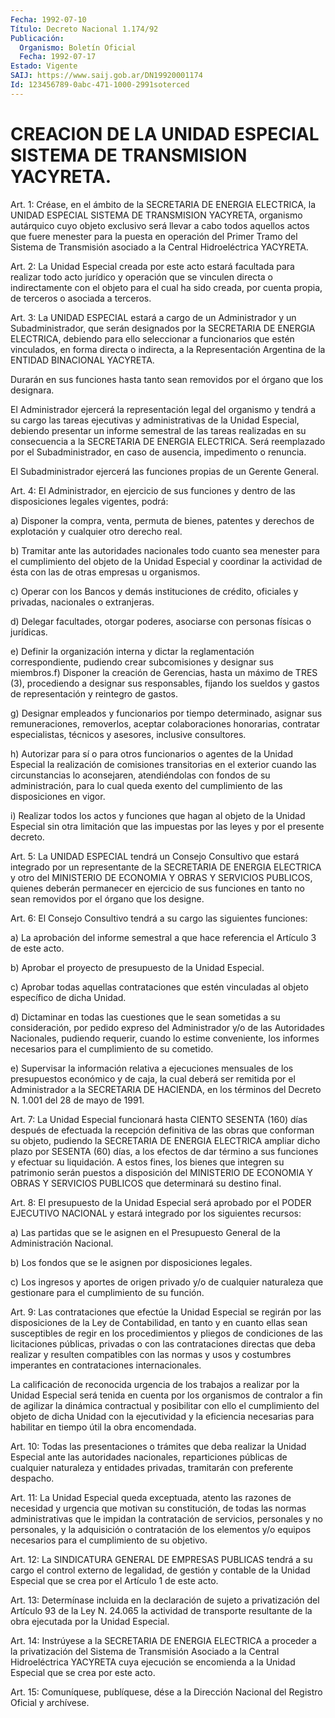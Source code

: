 ```yaml
---
Fecha: 1992-07-10
Título: Decreto Nacional 1.174/92
Publicación:
  Organismo: Boletín Oficial
  Fecha: 1992-07-17
Estado: Vigente
SAIJ: https://www.saij.gob.ar/DN19920001174
Id: 123456789-0abc-471-1000-2991soterced
---
```

# CREACION DE LA UNIDAD ESPECIAL SISTEMA DE TRANSMISION YACYRETA.

<a id="1"></a>
Art.  1:  Créase,  en  el  ámbito  de la SECRETARIA DE ENERGIA ELECTRICA,  la  UNIDAD  ESPECIAL SISTEMA DE  TRANSMISION  YACYRETA, organismo autárquico cuyo  objeto  exclusivo  será  llevar  a  cabo todos   aquellos  actos  que  fuere  menester  para  la  puesta  en operación  del  Primer  Tramo del Sistema de Transmisión asociado a la Central Hidroeléctrica YACYRETA.

<a id="2"></a>
Art.  2:  La  Unidad  Especial  creada  por  este  acto estará facultada  para  realizar  todo  acto  jurídico y operación que  se vinculen directa o indirectamente con el  objeto  para  el  cual ha sido  creada, por cuenta propia, de terceros o asociada a terceros.

<a id="3"></a>
Art. 3: La UNIDAD ESPECIAL estará a cargo de un Administrador y un Subadministrador,  que  serán  designados  por  la SECRETARIA DE ENERGIA  ELECTRICA,  debiendo para ello seleccionar a  funcionarios que  estén  vinculados,    en  forma  directa  o  indirecta,  a  la Representación  Argentina  de    la  ENTIDAD  BINACIONAL  YACYRETA.

Durarán en sus funciones hasta tanto  sean  removidos por el órgano que los designara.

El Administrador ejercerá la representación legal  del  organismo y tendrá  a  su cargo las tareas ejecutivas y administrativas  de  la Unidad Especial,  debiendo  presentar  un  informe semestral de las tareas  realizadas  en su consecuencia a la SECRETARIA  DE  ENERGIA ELECTRICA. Será reemplazado  por  el  Subadministrador,  en caso de ausencia, impedimento o renuncia.

El  Subadministrador ejercerá las funciones propias de un  Gerente General.

<a id="4"></a>
Art.  4:  El  Administrador,  en  ejercicio de sus funciones y dentro    de   las  disposiciones  legales  vigentes,    podrá:

a) Disponer la  compra,  venta,  permuta  de  bienes,  patentes  y derechos    de  explotación  y  cualquier  otro  derecho  real.

b) Tramitar  ante  las  autoridades  nacionales  todo  cuanto  sea menester  para  el  cumplimiento del objeto de la Unidad Especial y coordinar  la actividad  de  ésta  con  las  de  otras  empresas  u organismos.

c)  Operar con  los  Bancos  y  demás  instituciones  de  crédito, oficiales y privadas, nacionales o extranjeras.

d) Delegar  facultades,  otorgar  poderes,  asociarse con personas físicas o jurídicas.

e)  Definir  la  organización  interna y dictar la  reglamentación correspondiente,  pudiendo  crear  subcomisiones   y  designar  sus miembros.f) Disponer la creación de Gerencias, hasta  un  máximo de TRES  (3),  procediendo  a  designar sus responsables, fijando  los sueldos  y  gastos de representación  y  reintegro  de  gastos.

g) Designar  empleados  y  funcionarios  por  tiempo  determinado, asignar  sus  remuneraciones,  removerlos,  aceptar  colaboraciones honorarias,    contratar    especialistas,   técnicos  y  asesores, inclusive consultores.

h) Autorizar para sí o para otros funcionarios  o  agentes  de  la Unidad  Especial  la  realización  de comisiones transitorias en el exterior  cuando las circunstancias lo  aconsejaren,  atendiéndolas con fondos  de  su  administración,  para  lo cual queda exento del cumplimiento de las disposiciones en vigor.

i) Realizar todos los actos y funciones que  hagan al objeto de la Unidad  Especial  sin  otra  limitación que las impuestas  por  las leyes y por el presente decreto.

<a id="5"></a>
Art.  5:  La  UNIDAD ESPECIAL tendrá un Consejo Consultivo que estará integrado por  un  representante de la SECRETARIA DE ENERGIA ELECTRICA y otro del MINISTERIO  DE  ECONOMIA  Y  OBRAS Y SERVICIOS PUBLICOS, quienes deberán permanecer en ejercicio de  sus funciones en  tanto  no  sean  removidos  por  el  órgano  que  los  designe.

<a id="6"></a>
Art. 6: El Consejo Consultivo tendrá a su cargo las siguientes funciones:

a) La  aprobación  del  informe semestral a que hace referencia el Artículo 3 de este acto.

b) Aprobar el proyecto de  presupuesto  de la Unidad Especial.

c) Aprobar todas aquellas contrataciones  que  estén vinculadas al objeto específico de dicha Unidad.

d) Dictaminar en todas las cuestiones que le sean  sometidas  a su consideración,  por  pedido  expreso  del  Administrador y/o de las Autoridades  Nacionales,  pudiendo  requerir,  cuando    lo  estime conveniente,  los  informes necesarios para el cumplimiento  de  su cometido.

e) Supervisar la información  relativa  a ejecuciones mensuales de los presupuestos económico y de caja, la cual  deberá  ser remitida por  el Administrador a la SECRETARIA DE HACIENDA, en los  términos del Decreto N. 1.001 del 28 de mayo de 1991.

<a id="7"></a>
Art.  7:  La  Unidad  Especial funcionará hasta CIENTO SESENTA (160) días después de efectuada  la  recepción  definitiva  de  las obras  que  conforman  su objeto, pudiendo la SECRETARIA DE ENERGIA ELECTRICA ampliar dicho  plazo por SESENTA (60) días, a los efectos de dar término a sus funciones  y  efectuar su liquidación. A estos fines,  los  bienes  que  integren su patrimonio  serán  puestos  a disposición  del  MINISTERIO   DE  ECONOMIA  Y  OBRAS  Y  SERVICIOS PUBLICOS que determinará su destino final.

<a id="8"></a>
Art. 8: El presupuesto de la Unidad Especial será aprobado por el PODER  EJECUTIVO  NACIONAL y estará integrado por los siguientes recursos:

a) Las partidas que se  le asignen en el Presupuesto General de la Administración Nacional.

b)  Los fondos que se le asignen  por  disposiciones  legales.

c) Los  ingresos  y  aportes  de  origen  privado y/o de cualquier naturaleza  que  gestionare  para el cumplimiento  de  su  función.

<a id="9"></a>
Art.  9:  Las contrataciones que efectúe la Unidad Especial se regirán por las  disposiciones  de la Ley de Contabilidad, en tanto y en cuanto ellas sean susceptibles  de regir en los procedimientos y pliegos de condiciones de las licitaciones  públicas,  privadas o con  las  contrataciones  directas  que  deba  realizar  y resulten compatibles  con  las  normas  y  usos  y costumbres imperantes  en contrataciones internacionales.

La calificación de reconocida urgencia de  los trabajos a realizar por la Unidad Especial será tenida en cuenta  por los organismos de contralor a fin de agilizar la dinámica contractual  y  posibilitar con  ello  el  cumplimiento  del  objeto  de  dicha  Unidad  con la ejecutividad  y  la  eficiencia necesarias para habilitar en tiempo útil la obra encomendada.

<a id="10"></a>
Art. 10: Todas las presentaciones o trámites que deba realizar la Unidad  Especial  ante las autoridades nacionales, reparticiones públicas de cualquier  naturaleza  y entidades privadas, tramitarán con preferente despacho.

<a id="11"></a>
Art.  11:  La  Unidad  Especial  queda  exceptuada, atento las razones  de  necesidad y urgencia que motivan su  constitución,  de todas las normas  administrativas que le impidan la contratación de servicios,  personales    y  no  personales,  y  la  adquisición  o contratación  de  los elementos  y/o  equipos  necesarios  para  el cumplimiento de su objetivo.

<a id="12"></a>
Art.  12: La SINDICATURA GENERAL DE EMPRESAS PUBLICAS tendrá a su cargo el  control externo de legalidad, de gestión y contable de la Unidad Especial  que  se  crea  por  el Artículo 1 de este acto.

<a id="13"></a>
Art.  13:  Determínase  incluida en la declaración de sujeto a privatización del Artículo 93  de  la Ley N. 24.065 la actividad de transporte resultante de la obra ejecutada  por la Unidad Especial.

<a id="14"></a>
Art.  14:  Instrúyese  a  la SECRETARIA DE ENERGIA ELECTRICA a proceder a la privatización del  Sistema  de Transmisión Asociado a la Central Hidroeléctrica YACYRETA cuya ejecución  se  encomienda a la Unidad Especial que se crea por este acto.

<a id="15"></a>
Art. 15: Comuníquese, publíquese, dése a la Dirección Nacional del Registro Oficial y archívese.